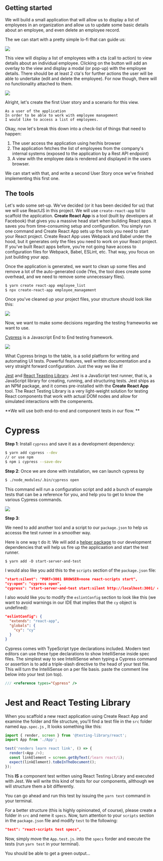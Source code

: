 ## Getting started

We will build a small application that will allow us to display a list of employees in an organization and allow us to update some basic details about an employee, and even delete an employee record.

The we can start with a pretty simple lo-fi that can guide us:

![](./employees_first_draft.png)

This view will display a list of employees with a cta (call to action) to view details about an individual employee. Clicking on the button will add an overlay to the view and display a modal (or pop-up) with the employee details. There should be at least 2 cta's for further actions the user will be able to undertake (edit and delete the employee). For now though, there will no functionality attached to them.

![](./employees_first_draft_modal.png)

Alright, let's create the first User story and a scenario for this view.

```
As a user of the application
In order to be able to work with employee management
I would like to access a list of employees.
```

Okay, now let's break this down into a check-list of things that need to happen:

1. The user access the application using her/his browser
2. The application fetches the list of employees from the company's internal systems (exposed to the application by a Rest API endpoint)
3. A view with the employee data is rendered and displayed in the users browser.

We can start with that, and write a second User Story once we've finished implementing this first one.

## The tools
Let's wdo some set-up. We've decided (or it has been decided for us) that we will use ReactJS in this project. We will use `create-react-app` tol to scaffold the application. **Create React App** is a tool (built by developers at Facebook) that gives you a massive head start when building React apps. It saves you from time-consuming setup and configuration. You simply run one command and Create React App sets up the tools you need to start your React project. Create React App uses Webpack and Babel under the hood, but it generates only the files you need to work on your React project. If you’ve built React apps before, you’re not going have access to configuration files for Webpack, Babel, ESLint, etc. That way, you focus on just building your app.

Once the application is generated, we want to clean up some files and remove a lot of the auto-generated code (Yes, the tool does create some overhead, and we need to remove some unnecessary files).

```bash
$ yarn create react-app employee_list
$ npx create-react-app employee_management
```

Once you've cleaned up your project files, your structure should look like this:

![](./employee_list_ide_after_code_cleaning.png)



Now, we want to make some decisions regarding the testing frameworks we want to use.

[Cypress](https://www.cypress.io/) is a Javascript End to End testing framework.

![](https://github.com/tochman/ca_course-1/blob/master/react/tdd_with_react/cypress_landing_page.png?raw=true)

What Cypress brings to the table, is a solid platform for writing and automating UI tests. Powerful features, well written documentation and a very straight forward configuration. Just the way we like it!

[Jest]() and [React Teasting Library](https://testing-library.com/docs/react-testing-library/intro). Jest is a JavaScript test runner, that is, a JavaScript library for creating, running, and structuring tests. Jest ships as an NPM package, and it comes pre-installed with the **Create React App** tool. The React Testing Library is a very light-weight solution for testing React components that work with actual DOM nodes and allow for simulated interactions with the compenents.

**We will use both end-to-end and component tests in our flow. **

# Cypress

**Step 1**: Install `cypress` and save it as a development dependency:

```bash
$ yarn add cypress --dev
// or use npm
$ npm i cypress --save-dev
```

**Step 2**: Once we are done with installation, we can launch cypress by

```bash
$ ./node_modules/.bin/cypress open
```
This command will run a configuration script and add a bunch of example tests that can be a reference for you, and help you to get to know the various Cypress commands.

![](./employee_list_cypress_setup.png)

**Step 3**:

We need to add another tool and a script to our `package.json` to help us accesss the test runner in a smoother way.

Here is one way t do it: We will add a [helper package](https://www.npmjs.com/package/start-server-and-test) to our development dependencies that will help us fire up the applicaation and start the test runner.

```
$ yarn add -D start-server-and-test
```

I would also like you add this to the `scripts` section of the `package.json` file:

```json
"start:silent": "PORT=3001 BROWSER=none react-scripts start",
"cy:open": "cypress open",
"cypress": "start-server-and-test start:silent http://localhost:3001/ cy:open"
```

I also would like you to modify the `eslintConfig` section to look like this (we want to avoid warnings in our IDE that implies that the `cy` object is undefined):

```json
"eslintConfig": {
  "extends": "react-app",
  "globals": {
    "cy": "cy"
  }
}
```

Cypress comes with TypeScript type declarations included. Modern text editors can use these type declarations to show IntelliSense inside spec files. The simplest way to see IntelliSense when typing a Cypress command or assertion is to add a triple-slash directive to the head of your test file. This will turn the IntelliSense on a per file basis. paste the comment line below into your test (on top).

```javascript
/// <reference types="Cypress" />
```

# Jest and React Testing Library

When you scaffold a new react application using Create React App and examine the folder and file structure, you'll find a test file in the `src` folder named `App.spec.js` , It looks something like this:

```js
import { render, screen } from '@testing-library/react';
import App from './App';

test('renders learn react link', () => {
  render(<App />);
  const linkElement = screen.getByText(/learn react/i);
  expect(linkElement).toBeInTheDocument();
});
```

This **IS** a component test written using React Testing Library and executed with Jest. We will write this kind of tests for our components, allthough we will structure them a bit differently.

You can go ahead and run this test by issuing the `yarn test` command in your terminal.

For a better structure (this is highly opinionated, of course), please create a folder in `src` and neme it `specs`. Now, turn attention to your `scripts` section in the `package.json` file and modify `test` to the following:

```json
"test": "react-scripts test specs",
```

Now, simply move the `App.test.js`. into the `specs` forder and execute the tests (run `yarn test` in your terminal).

You should be able to get a green output... 
